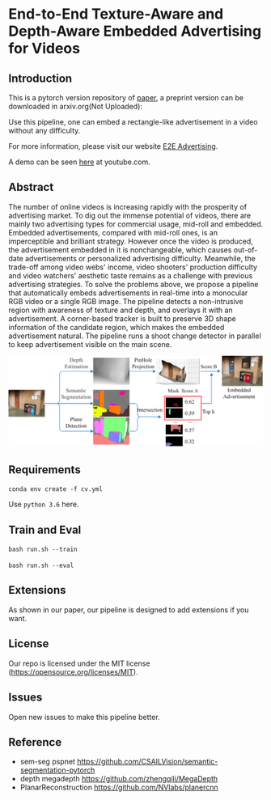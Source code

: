 # End-to-End Texture-Aware and Depth-Aware Embedded Advertising for Videos

## Introduction

This is  a pytorch version repository of [paper](), a preprint version can be downloaded in arxiv.org(Not Uploaded): 

Use this pipeline, one can embed a rectangle-like advertisement in a video without any difficulty.

For more information, please visit our website [E2E Advertising]().

A demo can be seen [here](https://www.youtube.com/watch?v=6h5ptSp3lbY) at youtube.com.

## Abstract

The number of online videos is increasing rapidly with the prosperity of advertising market. To dig out the immense potential of videos, there are mainly two advertising types for commercial usage, mid-roll and embedded.  Embedded advertisements, compared with mid-roll ones, is an imperceptible and brilliant strategy. However once the video is produced, the advertisement embedded in it is nonchangeable, which causes out-of-date advertisements or personalized advertising difficulty. Meanwhile, the trade-off among video webs' income, video shooters' production difficulty and video watchers' aesthetic taste remains as a challenge with previous advertising strategies. To solve the problems above, we propose a pipeline that automatically embeds advertisements in real-time into a monocular RGB video or a single RGB image. The pipeline detects a non-intrusive region with awareness of texture and depth, and overlays it with an advertisement. A corner-based tracker is built to preserve 3D shape information of the candidate region, which makes the embedded advertisement natural. The pipeline runs a shoot change detector in parallel to keep advertisement visible on the main scene.

![pipeline1](pipeline1.png)



## Requirements

```
conda env create -f cv.yml
```
Use `python 3.6` here.

## Train and Eval

```
bash run.sh --train

bash run.sh --eval
```

## Extensions

As shown in our paper, our pipeline is designed to add extensions if you want.

## License

Our repo is licensed under the MIT license (https://opensource.org/licenses/MIT).

## Issues

Open new issues to make this pipeline better.

## Reference

- sem-seg pspnet
https://github.com/CSAILVision/semantic-segmentation-pytorch
- depth megadepth
https://github.com/zhengqili/MegaDepth
- PlanarReconstruction
https://github.com/NVlabs/planercnn
